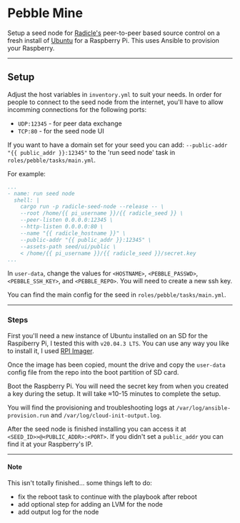 # Pebble Mine

Setup a seed node for [Radicle's](https://radicle.xyz/) peer-to-peer based source control
on a fresh install of [Ubuntu](https://ubuntu.com/download/server/arm) for a Raspberry Pi.
This uses Ansible to provision your Raspberry.

---

## Setup

Adjust the host variables in `inventory.yml` to suit your needs. In order for people to connect to the seed node from the internet, you'll have to allow incomming connections for the following ports:

- `UDP:12345` - for peer data exchange
- `TCP:80` - for the seed node UI


If you want to have a domain set for your seed you can add:
`--public-addr "{{ public_addr }}:12345"`
to the 'run seed node' task in `roles/pebble/tasks/main.yml`.

For example:

```yaml
...
- name: run seed node
  shell: |
    cargo run -p radicle-seed-node --release -- \
    --root /home/{{ pi_username }}/{{ radicle_seed }} \
    --peer-listen 0.0.0.0:12345 \
    --http-listen 0.0.0.0:80 \
    --name "{{ radicle_hostname }}" \
    --public-addr "{{ public_addr }}:12345" \
    --assets-path seed/ui/public \
    < /home/{{ pi_username }}/{{ radicle_seed }}/secret.key
...
```
    

In `user-data`, change the values for `<HOSTNAME>`, `<PEBBLE_PASSWD>`, `<PEBBLE_SSH_KEY>`, and `<PEBBLE_REPO>`.
You will need to create a new ssh key.

You can find the main config for the seed in `roles/pebble/tasks/main.yml`.


---

### Steps

First you'll need a new instance of Ubuntu installed on an SD for the Raspiberry Pi, I tested this with `v20.04.3 LTS`. You can use any way you like to install it, I used [RPI Imager](https://www.raspberrypi.com/software/).

Once the image has been copied, mount the drive and copy the `user-data` config file from the repo into the boot partition of SD card.

Boot the Raspberry Pi. You will need the secret key from when you created a key during the setup. It will take ≈10-15 minutes to complete the setup.

You will find the provisioning and troubleshooting logs at `/var/log/ansible-provision.run` and `/var/log/cloud-init-output.log`.

After the seed node is finished installing you can access it at `<SEED_ID>>@<PUBLIC_ADDR>:<PORT>`. If you didn't set a `public_addr` you can find it at your Raspberry's IP.

---

#### Note

This isn't totally finished... some things left to do:
- fix the reboot task to continue with the playbook after reboot
- add optional step for adding an LVM for the node
- add output log for the node
